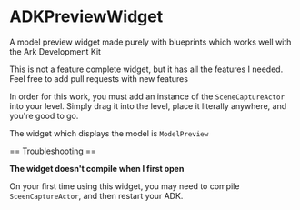 # ADKPreviewWidget
A model preview widget made purely with blueprints which works well with the Ark Development Kit

This is not a feature complete widget, but it has all the features I needed. Feel free to add pull requests with new features

In order for this work, you must add an instance of the `SceneCaptureActor` into your level. Simply drag it into the level, place it literally anywhere, and you're good to go. 

The widget which displays the model is `ModelPreview`

== Troubleshooting ==

**The widget doesn't compile when I first open**

On your first time using this widget, you may need to compile `SceenCaptureActor`, and then restart your ADK. 
